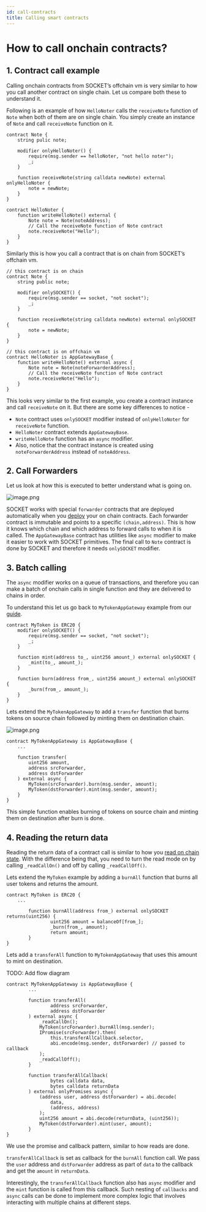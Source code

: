```yaml
---
id: call-contracts
title: Calling smart contracts
---
```


# How to call onchain contracts?

## 1. Contract call example

Calling onchain contracts from SOCKET’s offchain vm is very similar to how you call another contract on single chain. Let us compare both these to understand it.

Following is an example of how `HelloNoter` calls the `receiveNote` function of `Note` when both of them are on single chain. You simply create an instance of `Note` and call `receiveNote` function on it.

```solidity
contract Note {
    string pulic note;

    modifier onlyHelloNoter() {
        require(msg.sender == helloNoter, "not hello noter");
        _;
    }

    function receiveNote(string calldata newNote) external onlyHelloNoter {
        note = newNote;
    }
}

contract HelloNoter {
    function writeHelloNote() external {
        Note note = Note(noteAddress);
        // Call the receiveNote function of Note contract
        note.receiveNote("Hello");
    }
}
```

Similarly this is how you call a contract that is on chain from SOCKET’s offchain vm.

```solidity
// this contract is on chain
contract Note {
    string public note;

    modifier onlySOCKET() {
        require(msg.sender == socket, "not socket");
        _;
    }

    function receiveNote(string calldata newNote) external onlySOCKET {
        note = newNote;
    }
}

// this contract is on offchain vm
contract HelloNoter is AppGatewayBase {
    function writeHelloNote() external async {
        Note note = Note(noteForwarderAddress);
        // Call the receiveNote function of Note contract
        note.receiveNote("Hello");
    }
}
```

This looks very similar to the first example, you create a contract instance and call `receiveNote` on it. But there are some key differences to notice -

- `Note` contract uses `onlySOCKET` modifier instead of `onlyHelloNoter` for `receiveNote` function.
- `HelloNoter` contract extends `AppGatewayBase`.
- `writeHelloNote` function has an `async` modifier.
- Also, notice that the contract instance is created using `noteForwarderAddress` instead of `noteAddress`.

## 2. Call Forwarders

Let us look at how this is executed to better understand what is going on.

![image.png](../static/img/write1.png)

SOCKET works with special `forwarder` contracts that are deployed automatically when you [deploy](/deploy) your on chain contracts. Each forwarder contract is immutable and points to a specific `(chain,address)`. This is how it knows which chain and which address to forward calls to when it is called. The `AppGatewayBase` contract has utilities like `async` modifier to make it easier to work with SOCKET primitives. The final call to `Note` contract is done by SOCKET and therefore it needs `onlySOCKET` modifier.

## 3. Batch calling

The `async` modifier works on a queue of transactions, and therefore you can make a batch of onchain calls in single function and they are delivered to chains in order.

To understand this let us go back to `MyTokenAppGateway` example from our [guide](/writing-apps).

```solidity
contract MyToken is ERC20 {
    modifier onlySOCKET() {
        require(msg.sender == socket, "not socket");
        _;
    }

    function mint(address to_, uint256 amount_) external onlySOCKET {
        _mint(to_, amount_);
    }

    function burn(address from_, uint256 amount_) external onlySOCKET {
        _burn(from_, amount_);
    }
}
```

Lets extend the `MyTokenAppGateway` to add a `transfer` function that burns tokens on source chain followed by minting them on destination chain.

![image.png](../static/img/write2.png)

```solidity
contract MyTokenAppGateway is AppGatewayBase {
    ...

    function transfer(
        uint256 amount,
        address srcForwarder,
        address dstForwarder
    ) external async {
        MyToken(srcForwarder).burn(msg.sender, amount);
        MyToken(dstForwarder).mint(msg.sender, amount);
    }
}
```

This simple function enables burning of tokens on source chain and minting them on destination after burn is done.

## 4. Reading the return data

Reading the return data of a contract call is similar to how you [read on chain state](/read). With the difference being that, you need to turn the read mode on by calling `_readCallOn()` and off by calling `_readCallOff()`.

Lets extend the `MyToken` example by adding a `burnAll` function that burns all user tokens and returns the amount.

```solidity
contract MyToken is ERC20 {
    ...

        function burnAll(address from_) external onlySOCKET returns(uint256) {
                uint256 amount = balanceOf[from_];
                _burn(from_, amount);
                return amount;
        }
}
```

Lets add a `transferAll` function to `MyTokenAppGateway` that uses this amount to mint on destination.

TODO: Add flow diagram

```solidity
contract MyTokenAppGateway is AppGatewayBase {
        ...

        function transferAll(
                address srcForwarder,
                address dstForwarder
        ) external async {
            _readCallOn();
            MyToken(srcForwarder).burnAll(msg.sender);
            IPromise(srcForwarder).then(
                this.transferAllCallback.selector,
                abi.encode(msg.sender, dstForwarder) // passed to callback
            );
            _readCallOff();
        }

        function transferAllCallback(
                bytes calldata data,
                bytes calldata returnData
        ) external onlyPromises async {
            (address user, address dstForwarder) = abi.decode(
                data,
                (address, address)
            );
            uint256 amount = abi.decode(returnData, (uint256));
            MyToken(dstForwarder).mint(user, amount);
        }
}
```

We use the promise and callback pattern, similar to how reads are done.

`transferAllCallback` is set as callback for the `burnAll` function call. We pass the `user` address and `dstForwarder` address as part of `data` to the callback and get the `amount` in `returnData`.

Interestingly, the `transferAllCallback` function also has `async` modifier and the `mint` function is called from this callback. Such nesting of `callbacks` and `async` calls can be done to implement more complex logic that involves interacting with multiple chains at different steps.
